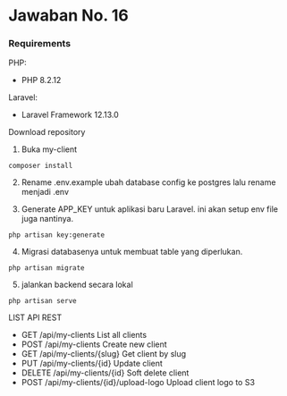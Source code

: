 # Jawaban No. 16

### Requirements

PHP:
   - PHP 8.2.12

Laravel:
   - Laravel Framework 12.13.0

Download repository

1. Buka my-client


`composer install`

2. Rename .env.example ubah database config ke postgres lalu rename menjadi .env

3. Generate APP_KEY untuk aplikasi baru Laravel. ini akan setup env file juga nantinya.

`php artisan key:generate`


4. Migrasi databasenya untuk membuat table yang diperlukan.

`php artisan migrate`


5. jalankan backend secara lokal

`php artisan serve`

LIST API REST

- GET	/api/my-clients	List all clients
- POST	/api/my-clients	Create new client
- GET	/api/my-clients/{slug}	Get client by slug
- PUT	/api/my-clients/{id}	Update client
- DELETE	/api/my-clients/{id}	Soft delete client
- POST	/api/my-clients/{id}/upload-logo	Upload client logo to S3
